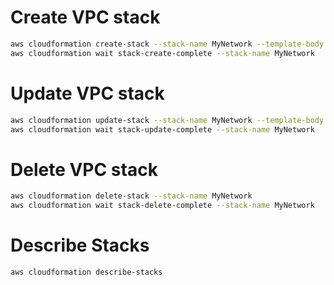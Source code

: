 # Create VPC stack
```sh
aws cloudformation create-stack --stack-name MyNetwork --template-body file://base-vpc.yml
aws cloudformation wait stack-create-complete --stack-name MyNetwork
```
# Update VPC stack
```sh
aws cloudformation update-stack --stack-name MyNetwork --template-body file://base-vpc.yml
aws cloudformation wait stack-update-complete --stack-name MyNetwork
```
# Delete VPC stack
```sh
aws cloudformation delete-stack --stack-name MyNetwork
aws cloudformation wait stack-delete-complete --stack-name MyNetwork
```
# Describe Stacks
```sh
aws cloudformation describe-stacks
```
